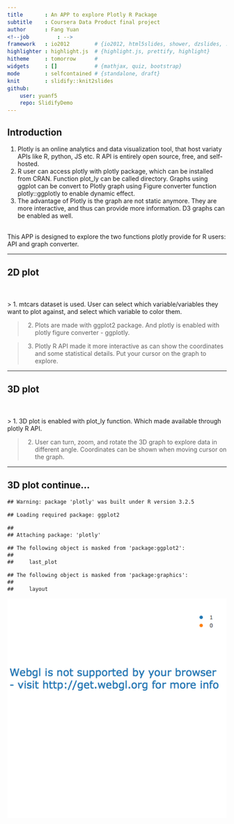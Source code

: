 ```yaml
---
title       : An APP to explore Plotly R Package
subtitle    : Coursera Data Product final project
author      : Fang Yuan
<!--job         : -->
framework   : io2012        # {io2012, html5slides, shower, dzslides, ...}
highlighter : highlight.js  # {highlight.js, prettify, highlight}
hitheme     : tomorrow      # 
widgets     : []            # {mathjax, quiz, bootstrap}
mode        : selfcontained # {standalone, draft}
knit        : slidify::knit2slides
github:
    user: yuanf5
    repo: SlidifyDemo
---
```

    
## Introduction
1. Plotly is an online analytics and data visualization tool, that host variaty APIs like R, python, JS etc. R API is entirely open source, free, and self-hosted. 
2. R user can access plotly with plotly package, which can be installed from CRAN. Function plot_ly can be called directory. Graphs using ggplot can be convert to Plotly graph using Figure converter function plotly::ggplotly to enable dynamic effect.
3. The advantage of Plotly is the graph are not static anymore. They are more interactive, and thus can provide more information. D3 graphs can be enabled as well.
<br>
This APP is designed to explore the two functions plotly provide for R users: API and graph converter. 

---
    
## 2D plot
<br>
<br>
> 1. mtcars dataset is used. User can select which variable/variables they want to plot against, and select which variable to color them. 

> 2. Plots are made with ggplot2 package. And plotly is enabled with plotly figure converter - ggplotly.

> 3. Plotly R API made it more interactive as can show the coordinates and some statistical details. Put your cursor on the graph to explore.

---
    
## 3D plot
<br>
<br>
> 1. 3D plot is enabled with plot_ly function. Which made available through plotly R API. 

> 2. User can turn, zoom, and rotate the 3D graph to explore data in different angle. Coordinates can be shown when moving cursor on the graph.

---
    
## 3D plot continue...

```
## Warning: package 'plotly' was built under R version 3.2.5
```

```
## Loading required package: ggplot2
```

```
## 
## Attaching package: 'plotly'
```

```
## The following object is masked from 'package:ggplot2':
## 
##     last_plot
```

```
## The following object is masked from 'package:graphics':
## 
##     layout
```

![plot of chunk unnamed-chunk-1](assets/fig/unnamed-chunk-1-1.png)




